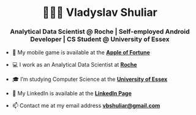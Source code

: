 <h1 align="center">👨🏻‍💻 Vladyslav Shuliar</h1>
<h3 align="center">Analytical Data Scientist @ Roche | Self-employed Android Developer | CS Student @ University of Essex</h3>

- 🍎 My mobile game is available at the **[Apple of Fortune](https://play.google.com/store/apps/details?id=com.vbshuliar.apple_of_fortune)**

- 💻 I work as an Analytical Data Scientist at **[Roche](https://www.roche.com/)**

- 🎓 I’m studying Computer Science at the **[University of Essex](https://www.essex.ac.uk/)**

- 🔎 My LinkedIn is available at the **[LinkedIn Page](https://www.linkedin.com/in/vbshuliar/)**

- 📫 Contact me at my email address **vbshuliar@gmail.com**

